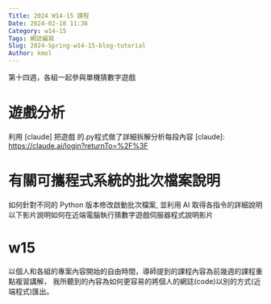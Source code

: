 ```yaml
---
Title: 2024 W14-15 課程
Date: 2024-02-18 11:36
Category: w14-15
Tags: 網誌編寫
Slug: 2024-Spring-w14-15-blog-tutorial
Author: kmol
---
```


第十四週，各組一起參與單機猜數字遊戲

<!-- PELICAN_END_SUMMARY -->

# 遊戲分析
利用 [claude] 把遊戲 的.py程式做了詳細拆解分析每段內容
[claude]: https://claude.ai/login?returnTo=%2F%3F

# 有關可攜程式系統的批次檔案說明
如何針對不同的 Python 版本修改啟動批次檔案, 並利用 AI 取得各指令的詳細說明 以下影片說明如何在近端電腦執行猜數字遊戲伺服器程式說明影片

# w15
以個人和各組的專案內容開始的自由時間，導師提到的課程內容為前幾週的課程重點複習講解， 我所聽到的內容為如何更容易的將個人的網誌(code)以別的方式(近端程式)匯出。